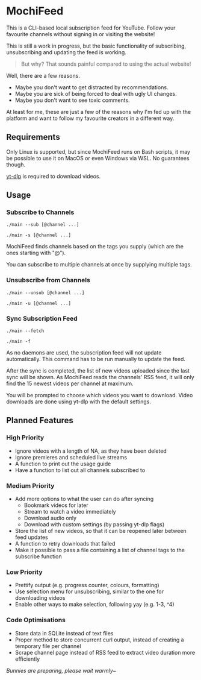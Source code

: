 # MochiFeed

This is a CLI-based local subscription feed for YouTube. Follow your favourite channels without signing in or visiting the website!

This is still a work in progress, but the basic functionality of subscribing, unsubscribing and updating the feed is working.

> But why? That sounds painful compared to using the actual website!

Well, there are a few reasons.

* Maybe you don't want to get distracted by recommendations.
* Maybe you are sick of being forced to deal with ugly UI changes.
* Maybe you don't want to see toxic comments.

At least for me, these are just a few of the reasons why I'm fed up with the platform and want to follow my favourite creators in a different way.

## Requirements

Only Linux is supported, but since MochiFeed runs on Bash scripts, it may be possible to use it on MacOS or even Windows via WSL. No guarantees though.

[yt-dlp](https://github.com/yt-dlp/yt-dlp) is required to download videos.

## Usage

### Subscribe to Channels

`./main --sub [@channel ...]`

`./main -s [@channel ...]`

MochiFeed finds channels based on the tags you supply (which are the ones starting with "@").

You can subscribe to multiple channels at once by supplying multiple tags.

### Unsubscribe from Channels

`./main --unsub [@channel ...]`

`./main -u [@channel ...]`

### Sync Subscription Feed

`./main --fetch`

`./main -f`

As no daemons are used, the subscription feed will not update automatically. This command has to be run manually to update the feed.

After the sync is completed, the list of new videos uploaded since the last sync will be shown. As MochiFeed reads the channels' RSS feed, it will only find the 15 newest videos per channel at maximum.

You will be prompted to choose which videos you want to download. Video downloads are done using yt-dlp with the default settings.

## Planned Features

### High Priority
* Ignore videos with a length of NA, as they have been deleted
* Ignore premieres and scheduled live streams
* A function to print out the usage guide
* Have a function to list out all channels subscribed to

### Medium Priority
* Add more options to what the user can do after syncing
    * Bookmark videos for later
    * Stream to watch a video immediately
    * Download audio only
    * Download with custom settings (by passing yt-dlp flags)
* Store the list of new videos, so that it can be reopened later between feed updates
* A function to retry downloads that failed
* Make it possible to pass a file containing a list of channel tags to the subscribe function

### Low Priority
* Prettify output (e.g. progress counter, colours, formatting)
* Use selection menu for unsubscribing, similar to the one for downloading videos
* Enable other ways to make selection, following yay (e.g. 1-3, ^4)

### Code Optimisations
* Store data in SQLite instead of text files
* Proper method to store concurrent curl output, instead of creating a temporary file per channel
* Scrape channel page instead of RSS feed to extract video duration more efficiently

*Bunnies are preparing, please wait warmly~*
